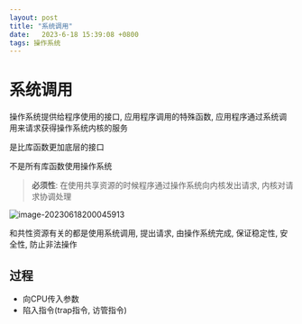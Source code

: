 ```yaml
---
layout: post
title: "系统调用" 
date:   2023-6-18 15:39:08 +0800
tags: 操作系统
---
```


# 系统调用

操作系统提供给程序使用的接口, 应用程序调用的特殊函数, 应用程序通过系统调用来请求获得操作系统内核的服务

是比库函数更加底层的接口

不是所有库函数使用操作系统

>   **必须性**: 在使用共享资源的时候程序通过操作系统向内核发出请求, 内核对请求协调处理 

![image-20230618200045913](https://picture-01-1316374204.cos.ap-beijing.myqcloud.com/image/202408242305296.png)

和共性资源有关的都是使用系统调用, 提出请求, 由操作系统完成, 保证稳定性, 安全性, 防止非法操作

## 过程

+   向CPU传入参数
+   陷入指令(trap指令, 访管指令)

























